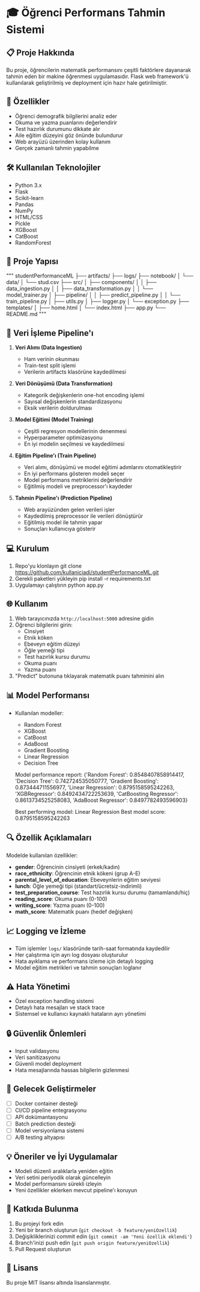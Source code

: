 # 🎓 Öğrenci Performans Tahmin Sistemi

## 📋 Proje Hakkında
Bu proje, öğrencilerin matematik performansını çeşitli faktörlere dayanarak tahmin eden bir makine öğrenmesi uygulamasıdır. Flask web framework'ü kullanılarak geliştirilmiş ve deployment için hazır hale getirilmiştir.

## 🎯 Özellikler
- Öğrenci demografik bilgilerini analiz eder
- Okuma ve yazma puanlarını değerlendirir
- Test hazırlık durumunu dikkate alır
- Aile eğitim düzeyini göz önünde bulundurur
- Web arayüzü üzerinden kolay kullanım
- Gerçek zamanlı tahmin yapabilme

## 🛠️ Kullanılan Teknolojiler
- Python 3.x
- Flask
- Scikit-learn
- Pandas
- NumPy
- HTML/CSS
- Pickle
- XGBoost
- CatBoost
- RandomForest

## 📁 Proje Yapısı 
"""
studentPerformanceML
├── artifacts/
├── logs/
├── notebook/
│   └── data/
│   └── stud.csv
├── src/
│   ├── components/
│   │   ├── data_ingestion.py
│   │   ├── data_transformation.py
│   │   └── model_trainer.py
│   ├── pipeline/
│   │   ├── predict_pipeline.py
│   │   └── train_pipeline.py
│   ├── utils.py
│   ├── logger.py
│   └── exception.py
├── templates/
│   ├── home.html
│   └── index.html
├── app.py
└── README.md
"""

## 🔄 Veri İşleme Pipeline'ı
1. **Veri Alımı (Data Ingestion)**
   - Ham verinin okunması
   - Train-test split işlemi
   - Verilerin artifacts klasörüne kaydedilmesi

2. **Veri Dönüşümü (Data Transformation)**
   - Kategorik değişkenlerin one-hot encoding işlemi
   - Sayısal değişkenlerin standardizasyonu
   - Eksik verilerin doldurulması

3. **Model Eğitimi (Model Training)**
   - Çeşitli regresyon modellerinin denenmesi
   - Hyperparameter optimizasyonu
   - En iyi modelin seçilmesi ve kaydedilmesi

4. **Eğitim Pipeline'ı (Train Pipeline)**
   - Veri alımı, dönüşümü ve model eğitimi adımlarını otomatikleştirir
   - En iyi performans gösteren modeli seçer
   - Model performans metriklerini değerlendirir
   - Eğitilmiş modeli ve preprocessor'ı kaydeder

5. **Tahmin Pipeline'ı (Prediction Pipeline)**
   - Web arayüzünden gelen verileri işler
   - Kaydedilmiş preprocessor ile verileri dönüştürür
   - Eğitilmiş model ile tahmin yapar
   - Sonuçları kullanıcıya gösterir

## 💻 Kurulum
1. Repo'yu klonlayın
git clone https://github.com/kullaniciadi/studentPerformanceML.git
2. Gerekli paketleri yükleyin pip install -r requirements.txt
3. Uygulamayı çalıştırın python app.py


## 🌐 Kullanım
1. Web tarayıcınızda `http://localhost:5000` adresine gidin
2. Öğrenci bilgilerini girin:
   - Cinsiyet
   - Etnik köken
   - Ebeveyn eğitim düzeyi
   - Öğle yemeği tipi
   - Test hazırlık kursu durumu
   - Okuma puanı
   - Yazma puanı
3. "Predict" butonuna tıklayarak matematik puanı tahminini alın

## 📊 Model Performansı
- Kullanılan modeller:
  - Random Forest
  - XGBoost
  - CatBoost
  - AdaBoost
  - Gradient Boosting
  - Linear Regression
  - Decision Tree

  Model performance report: {'Random Forest': 0.8548407858914417,
   'Decision Tree': 0.742724535050777, 'Gradient Boosting': 0.873444711556977,
   'Linear Regression': 0.8795158595242263, 'XGBRegressor': 0.8492434722253639,
   'CatBoosting Regressor': 0.8613734525258083, 'AdaBoost Regressor': 0.8497782493596903}
  
  Best performing model: Linear Regression
  Best model score: 0.8795158595242263

## 🔍 Özellik Açıklamaları
Modelde kullanılan özellikler:
- **gender**: Öğrencinin cinsiyeti (erkek/kadın)
- **race_ethnicity**: Öğrencinin etnik kökeni (grup A-E)
- **parental_level_of_education**: Ebeveynlerin eğitim seviyesi
- **lunch**: Öğle yemeği tipi (standart/ücretsiz-indirimli)
- **test_preparation_course**: Test hazırlık kursu durumu (tamamlandı/hiç)
- **reading_score**: Okuma puanı (0-100)
- **writing_score**: Yazma puanı (0-100)
- **math_score**: Matematik puanı (hedef değişken)

## 📈 Logging ve İzleme
- Tüm işlemler `logs/` klasöründe tarih-saat formatında kaydedilir
- Her çalıştırma için ayrı log dosyası oluşturulur
- Hata ayıklama ve performans izleme için detaylı logging
- Model eğitim metrikleri ve tahmin sonuçları loglanır

## ⚠️ Hata Yönetimi
- Özel exception handling sistemi
- Detaylı hata mesajları ve stack trace
- Sistemsel ve kullanıcı kaynaklı hataların ayrı yönetimi

## 🔒 Güvenlik Önlemleri
- Input validasyonu
- Veri sanitizasyonu
- Güvenli model deployment
- Hata mesajlarında hassas bilgilerin gizlenmesi

## 🚀 Gelecek Geliştirmeler
- [ ] Docker container desteği
- [ ] CI/CD pipeline entegrasyonu
- [ ] API dokümantasyonu
- [ ] Batch prediction desteği
- [ ] Model versiyonlama sistemi
- [ ] A/B testing altyapısı

## 💡 Öneriler ve İyi Uygulamalar
- Modeli düzenli aralıklarla yeniden eğitin
- Veri setini periyodik olarak güncelleyin
- Model performansını sürekli izleyin
- Yeni özellikler eklerken mevcut pipeline'ı koruyun

## 🤝 Katkıda Bulunma
1. Bu projeyi fork edin
2. Yeni bir branch oluşturun (`git checkout -b feature/yeniOzellik`)
3. Değişikliklerinizi commit edin (`git commit -am 'Yeni özellik eklendi'`)
4. Branch'inizi push edin (`git push origin feature/yeniOzellik`)
5. Pull Request oluşturun

## 📝 Lisans
Bu proje MIT lisansı altında lisanslanmıştır.